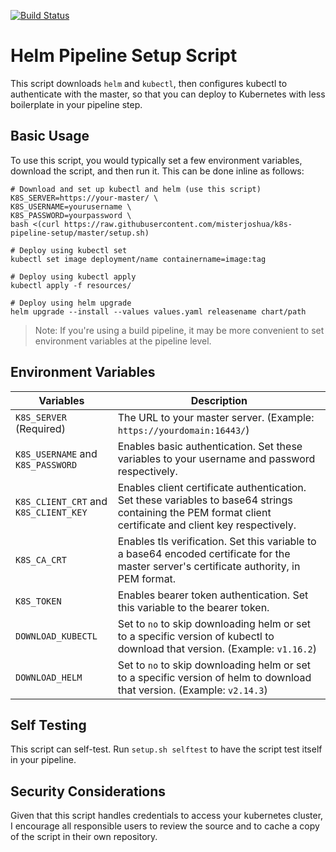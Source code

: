 [![Build Status](https://travis-ci.org/misterjoshua/k8s-pipeline-setup.svg?branch=master)](https://travis-ci.org/misterjoshua/k8s-pipeline-setup)

# Helm Pipeline Setup Script

This script downloads `helm` and `kubectl`, then configures kubectl to authenticate with the master, so that you can deploy to Kubernetes with less boilerplate in your pipeline step.

## Basic Usage

To use this script, you would typically set a few environment variables, download the script, and then run it. This can be done inline as follows:

```
# Download and set up kubectl and helm (use this script)
K8S_SERVER=https://your-master/ \
K8S_USERNAME=yourusername \
K8S_PASSWORD=yourpassword \
bash <(curl https://raw.githubusercontent.com/misterjoshua/k8s-pipeline-setup/master/setup.sh)

# Deploy using kubectl set
kubectl set image deployment/name containername=image:tag

# Deploy using kubectl apply
kubectl apply -f resources/

# Deploy using helm upgrade
helm upgrade --install --values values.yaml releasename chart/path
```

> Note: If you're using a build pipeline, it may be more convenient to set environment variables at the pipeline level.

## Environment Variables

| Variables | Description |
| --------- | ----------- |
| `K8S_SERVER` (Required) | The URL to your master server. (Example: `https://yourdomain:16443/`)
| `K8S_USERNAME` and `K8S_PASSWORD` | Enables basic authentication. Set these variables to your username and password respectively.
| `K8S_CLIENT_CRT` and `K8S_CLIENT_KEY` | Enables client certificate authentication. Set these variables to base64 strings containing the PEM format client certificate and client key respectively.
| `K8S_CA_CRT` | Enables tls verification. Set this variable to a base64 encoded certificate for the master server's certificate authority, in PEM format.
| `K8S_TOKEN` | Enables bearer token authentication. Set this variable to the bearer token.
| `DOWNLOAD_KUBECTL` | Set to `no` to skip downloading helm or set to a specific version of kubectl to download that version. (Example: `v1.16.2`)
| `DOWNLOAD_HELM` | Set to `no` to skip downloading helm or set to a specific version of helm to download that version. (Example: `v2.14.3`)

## Self Testing

This script can self-test. Run `setup.sh selftest` to have the script test itself in your pipeline.

## Security Considerations

Given that this script handles credentials to access your kubernetes cluster, I encourage all responsible users to review the source and to cache a copy of the script in their own repository.
